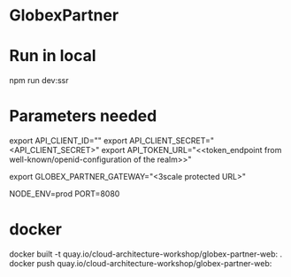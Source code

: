 # GlobexPartner

# Run in local 
npm run dev:ssr

# Parameters needed

<!-- Signup on Developer portal to get the following 3 values -->
export API_CLIENT_ID="<client-id>" 
export API_CLIENT_SECRET="<API_CLIENT_SECRET>"
export API_TOKEN_URL="<<token_endpoint from  well-known/openid-configuration of the realm>>"
<!-- partner-gateway URL -->
export GLOBEX_PARTNER_GATEWAY="<3scale protected URL>"
<!-- needed to run docker image -->
NODE_ENV=prod
PORT=8080


# docker
docker built -t quay.io/cloud-architecture-workshop/globex-partner-web:<checkin-tag> .
docker push quay.io/cloud-architecture-workshop/globex-partner-web:<checkin-tag>
